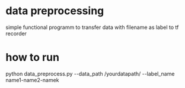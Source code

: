 # data preprocessing
   simple functional programm to transfer data with filename as label to tf recorder

# how to run
   python data_preprocess.py --data_path /yourdatapath/ --label_name name1-name2-namek
 
   
